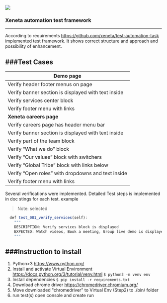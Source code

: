 ![](https://www.xeneta.com/hubfs/Product%20Section%20%284%29.png)
### Xeneta automation test framework
----
According to requirements https://github.com/xeneta/test-automation-task implemented test framework. It shows correct structure and approach and possibility of enhancement.

###Test Cases
----
|Demo page|
| --------- | 
| Verify header footer menus on page  | 
| Verify banner section is displayed with text inside| 
| Verify services center block| 
| Verify footer menu with links| 
| **Xeneta careers page**| 
| Verify careers page has header menu bar| 
| Verify banner section is displayed with text inside| 
| Verify part of the team block| 
| Verify “What we do” block| 
| Verify “Our values” block with switchers| 
| Verify “Global Tribe” block with links below| 
| Verify “Open roles” with dropdowns and text inside| 
|  Verify footer menu with links| 
Several verifications were implemented. Detailed Test steps is implemented in doc stings for each test. example

> Note: selected 


```javascript
  def test_001_verify_services(self):
  	"""
  	DESCRIPTION: Verify services block is displayed
  	EXPECTED: Watch videos, Book a meeting, Group live demo is displayed
  	"""
```


###Instruction to install
----
1. Python>3 https://www.python.org/
2. Install and activate Virtual Environment https://docs.python.org/3/tutorial/venv.html
`$ python3 -m venv env`
3. Install dependencies 
`$ pip install -r requirements.txt`
4. Download chrome driver https://chromedriver.chromium.org/
5. Move downloaded "chromedriver" to Virtual Env (Step2) to ./bin/ folder
6. run test(s)
open console and create run
